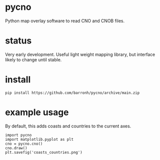 # pycno
Python map overlay software to read CNO and CNOB files.

# status

Very early development. Useful light weight mapping library, but interface likely to change until stable.

# install 

`pip install https://github.com/barronh/pycno/archive/main.zip`

# example usage

By default, this adds coasts and countries to the current axes.

```
import pycno
import matplotlib.pyplot as plt
cno = pycno.cno()
cno.draw()
plt.savefig('coasts_countries.png')
```
